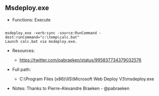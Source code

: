 ## Msdeploy.exe
* Functions: Execute
```

msdeploy.exe -verb:sync -source:RunCommand -dest:runCommand="c:\temp\calc.bat"
Launch calc.bat via msdeploy.exe.
```
   
* Resources:   
  * https://twitter.com/pabraeken/status/995837734379032576
   
* Full path:   
  * C:\Program Files (x86)\IIS\Microsoft Web Deploy V3\msdeploy.exe
   
* Notes: Thanks to Pierre-Alexandre Braeken - @pabraeken  
   
